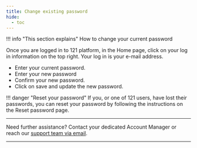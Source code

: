 ```yaml
---
title: Change existing password
hide:
  - toc
---
```


!!! info "This section explains"
    How to change your current password

Once you are logged in to 121 platform, in the Home page, click on your log in information on the top right. Your log in is your e-mail address.


- Enter your current password.​
- Enter your new password
- Confirm your new password.
- Click on save and update the new password.

!!! danger "Reset your password"
    If you, or one of 121 users, have lost their passwords, you can reset your password by following the instructions on the Reset password page.

___
Need further assistance? Contact your dedicated Account Manager or reach our [support team via email](mailto:support@121.global).
___
